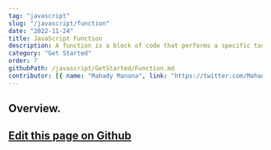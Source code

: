 ```yaml
---
tag: "javascript"
slug: "/javascript/function"
date: "2022-11-24"
title: JavaScript Function
description: A function is a block of code that performs a specific task or set of tasks. It is reusable and can be called multiple times in a program.."
category: "Get Started"
order: 7
githubPath: /javascript/GetStarted/Function.md
contributor: [{ name: "Mahady Manana", link: "https://twitter.com/MahadyManana" }]
---
```



## Overview.

## <a href="https://github.com/mahady-manana/betatuto-docs/tree/main/docs/javascript/GetStarted/Function.md" target="_blank">Edit this page on Github</a>

